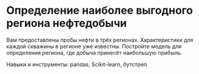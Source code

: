 # Определение наиболее выгодного региона нефтедобычи

Вам предоставлены пробы нефти в трёх регионах. Характеристики для каждой скважины в регионе уже известны. Постройте модель для определения региона, где добыча принесёт наибольшую прибыль. 

Навыки и инструменты: pandas, Scikit-learn, бутстреп
